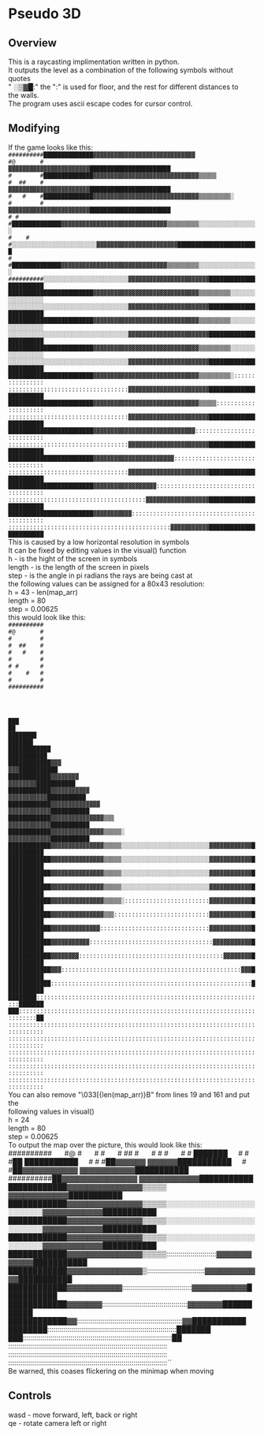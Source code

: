 # Pseudo 3D
## Overview
This is a raycasting implimentation written in python.  
It outputs the level as a combination of the following symbols without quotes  
" ░▒▓█:" the ":" is used for floor, and the rest for different distances to  
the walls.  
The program uses ascii escape codes for cursor control.  
## Modifying
If the game looks like this:  
``##########██████████████▓▓▓▓▓▓▓▓▓▓▓▓▓▓▓▓▓▓▓▓▓▓▓▓▓▓▓▓▓                          ``   
``#@       #                        ▓▓▓▓▓▓▓▓▓▓▓▓▓▓▓▓▓▓▓▓▓▓▓███████████████████████``  
``#        #██████████████▓▓▓▓▓▓▓▓▓▓▓▓▓▓▓▓▓▓▓▓▓▓▓▓▓▓▓▓▓▓▒▒▒▒▒                    ``   
``#  ##    #                        ▓▓▓▓▓▓▓▓▓▓▓▓▓▓▓▓▓▓▓▓▓▓▓███████████████████████``  
``#   #    #██████████████▓▓▓▓▓▓▓▓▓▓▓▓▓▓▓▓▓▓▓▓▓▓▓▓▓▓▓▓▓▓▒▒▒▒▒▒▒▒▒░                ``  
``#        #                        ▓▓▓▓▓▓▓▓▓▓▓▓▓▓▓▓▓▓▓▓▓▓▓███████████████████████``  
``# #      #██████████████▓▓▓▓▓▓▓▓▓▓▓▓▓▓▓▓▓▓▓▓▓▓▓▓▓▓▓▓▓▓▒▒▒▒▒▒▒▒▒░░░░░░░░░░░░░░░░░``  
``#    #   #░░░░░░░░░░░░░░░░░░░░░░░░▓▓▓▓▓▓▓▓▓▓▓▓▓▓▓▓▓▓▓▓▓▓▓███████████████████████``  
``#        #██████████████▓▓▓▓▓▓▓▓▓▓▓▓▓▓▓▓▓▓▓▓▓▓▓▓▓▓▓▓▓▓▒▒▒▒▒▒▒▒▒░░░░░░░░░░░░░░░░░``  
``##########░░░░░░░░░░░░░░░░░░░░░░░░▓▓▓▓▓▓▓▓▓▓▓▓▓▓▓▓▓▓▓▓▓▓▓███████████████████████``  
``████████████████████████▓▓▓▓▓▓▓▓▓▓▓▓▓▓▓▓▓▓▓▓▓▓▓▓▓▓▓▓▓▓▒▒▒▒▒▒▒▒▒░░░░░░░░░░░░░░░░░``  
``░░░░░░░░░░░░░░░░░░░░░░░░░░░░░░░░░░▓▓▓▓▓▓▓▓▓▓▓▓▓▓▓▓▓▓▓▓▓▓▓███████████████████████``  
``████████████████████████▓▓▓▓▓▓▓▓▓▓▓▓▓▓▓▓▓▓▓▓▓▓▓▓▓▓▓▓▓▓▒▒▒▒▒▒▒▒▒░░░░░░░░░░░░░░░░░``  
``░░░░░░░░░░░░░░░░░░░░░░░░░░░░░░░░░░▓▓▓▓▓▓▓▓▓▓▓▓▓▓▓▓▓▓▓▓▓▓▓███████████████████████``  
``████████████████████████▓▓▓▓▓▓▓▓▓▓▓▓▓▓▓▓▓▓▓▓▓▓▓▓▓▓▓▓▓▓▒▒▒▒▒▒▒▒▒░░░░░░░░░░░░░░░░░``  
``░░░░░░░░░░░░░░░░░░░░░░░░░░░░░░░░░░▓▓▓▓▓▓▓▓▓▓▓▓▓▓▓▓▓▓▓▓▓▓▓███████████████████████``  
``████████████████████████▓▓▓▓▓▓▓▓▓▓▓▓▓▓▓▓▓▓▓▓▓▓▓▓▓▓▓▓▓▓▒▒▒▒▒▒▒▒▒░::::::::::::::::``  
``::::::::::::::::::::::::::::::::::▓▓▓▓▓▓▓▓▓▓▓▓▓▓▓▓▓▓▓▓▓▓▓███████████████████████``  
``████████████████████████▓▓▓▓▓▓▓▓▓▓▓▓▓▓▓▓▓▓▓▓▓▓▓▓▓▓▓▓▓▓▒▒▒▒▒:::::::::::::::::::::``  
``::::::::::::::::::::::::::::::::::▓▓▓▓▓▓▓▓▓▓▓▓▓▓▓▓▓▓▓▓▓▓▓███████████████████████``  
``████████████████████████▓▓▓▓▓▓▓▓▓▓▓▓▓▓▓▓▓▓▓▓▓▓▓▓▓▓▓▓▓:::::::::::::::::::::::::::``  
``::::::::::::::::::::::::::::::::::▓▓▓▓▓▓▓▓▓▓▓▓▓▓▓▓▓▓▓▓▓▓▓███████████████████████``  
``████████████████████████▓▓▓▓▓▓▓▓▓▓▓▓▓▓▓▓▓▓▓▓▓▓▓:::::::::::::::::::::::::::::::::``  
``::::::::::::::::::::::::::::::::::▓▓▓▓▓▓▓▓▓▓▓▓▓▓▓▓▓▓▓▓▓▓▓███████████████████████``  
``████████████████████████▓▓▓▓▓▓▓▓▓▓▓▓▓▓▓▓▓▓::::::::::::::::::::::::::::::::::::::``  
``:::::::::::::::::::::::::::::::::::::::▓▓▓▓▓▓▓▓▓▓▓▓▓▓▓▓▓▓███████████████████████``  
``████████████████████████▓▓▓▓▓▓▓▓▓▓▓:::::::::::::::::::::::::::::::::::::::::::::``  
``::::::::::::::::::::::::::::::::::::::::::::::▓▓▓▓▓▓▓▓▓▓▓███████████████████████``  
This is caused by a low horizontal resolution in symbols  
It can be fixed by editing values in the visual() function  
h - is the hight of the screen in symbols  
length - is the length of the screen in pixels  
step - is the angle in pi radians the rays are being cast at  
the following values can be assigned for a 80x43 resolution:  
h = 43 - len(map\_arr)  
length = 80  
step = 0.00625  
this would look like this:  
``##########``  
``#@       #``  
``#        #``  
``#  ##    #``  
``#   #    #``  
``#        #``  
``# #      #``  
``#    #   #``  
``#        #``  
``##########``  
````  
````  
````  
````  
````  
````  
``███                                                                           ██``  
``████████                                                                 ███████``  
``████████████                                                         ███████████``  
``████████████▓▓▓                                                   ▓▓▓███████████``  
``████████████▓▓▓▓▓▓▓▓                                         ▓▓▓▓▓▓▓▓███████████``  
``████████████▓▓▓▓▓▓▓▓▓▓▓                                   ▓▓▓▓▓▓▓▓▓▓▓███████████``  
``████████████▓▓▓▓▓▓▓▓▓▓▓▓▓▓                               ▓▓▓▓▓▓▓▓▓▓▓▓███████████``  
``████████████▓▓▓▓▓▓▓▓▓▓▓▓▓▓▓▒▒▒                           ▓▓▓▓▓▓▓▓▓▓▓▓███████████``  
``████████████▓▓▓▓▓▓▓▓▓▓▓▓▓▓▓▒▒▒▒▒░                        ▓▓▓▓▓▓▓▓▓▓▓▓███████████``  
``████████████▓▓▓▓▓▓▓▓▓▓▓▓▓▓▓▒▒▒▒▒░░░░░░░░░░░░░░░░░░░░░░░░░▓▓▓▓▓▓▓▓▓▓▓▓███████████``  
``████████████▓▓▓▓▓▓▓▓▓▓▓▓▓▓▓▒▒▒▒▒░░░░░░░░░░░░░░░░░░░░░░░░░▓▓▓▓▓▓▓▓▓▓▓▓███████████``  
``████████████▓▓▓▓▓▓▓▓▓▓▓▓▓▓▓▒▒▒▒▒░░░░░░░░░░░░░░░░░░░░░░░░░▓▓▓▓▓▓▓▓▓▓▓▓███████████``  
``████████████▓▓▓▓▓▓▓▓▓▓▓▓▓▓▓▒▒▒▒▒░░░░░░░░░░░░░░░░░░░░░░░░░▓▓▓▓▓▓▓▓▓▓▓▓███████████``  
``████████████▓▓▓▓▓▓▓▓▓▓▓▓▓▓▓▒▒▒▒▒░::::::::::::::::::::::::▓▓▓▓▓▓▓▓▓▓▓▓███████████``  
``████████████▓▓▓▓▓▓▓▓▓▓▓▓▓▓▓▒▒▒:::::::::::::::::::::::::::▓▓▓▓▓▓▓▓▓▓▓▓███████████``  
``████████████▓▓▓▓▓▓▓▓▓▓▓▓▓▓:::::::::::::::::::::::::::::::▓▓▓▓▓▓▓▓▓▓▓▓███████████``  
``████████████▓▓▓▓▓▓▓▓▓▓▓:::::::::::::::::::::::::::::::::::▓▓▓▓▓▓▓▓▓▓▓███████████``  
``████████████▓▓▓▓▓▓▓▓:::::::::::::::::::::::::::::::::::::::::▓▓▓▓▓▓▓▓███████████``  
``████████████▓▓▓:::::::::::::::::::::::::::::::::::::::::::::::::::▓▓▓███████████``  
``████████████:::::::::::::::::::::::::::::::::::::::::::::::::::::::::███████████``  
``████████:::::::::::::::::::::::::::::::::::::::::::::::::::::::::::::::::███████``  
``███:::::::::::::::::::::::::::::::::::::::::::::::::::::::::::::::::::::::::::██``  
``::::::::::::::::::::::::::::::::::::::::::::::::::::::::::::::::::::::::::::::::``  
``::::::::::::::::::::::::::::::::::::::::::::::::::::::::::::::::::::::::::::::::``  
``::::::::::::::::::::::::::::::::::::::::::::::::::::::::::::::::::::::::::::::::``  
``::::::::::::::::::::::::::::::::::::::::::::::::::::::::::::::::::::::::::::::::``  
``::::::::::::::::::::::::::::::::::::::::::::::::::::::::::::::::::::::::::::::::``  
You can also remove "\\033[{len(map\_arr)}B" from lines 19 and 161 and put the  
following values in visual()  
h = 24  
length = 80  
step = 0.00625  
To output the map over the picture, this would look like this:  
##########                                                                      ``  
``#@       #                                                                      ``  
``#        #                                                                      ``  
``#  ##    #                                                                      ``  
``#   #    #                                                                      ``  
``#        #                                                               ███████``  
``# #      #██                                                         ███████████``  
``#    #   #██▓▓▓▓▓▓                                             ▓▓▓▓▓▓███████████``  
``#        #██▓▓▓▓▓▓▓▓▓▓▓                                   ▓▓▓▓▓▓▓▓▓▓▓███████████``  
``##########██▓▓▓▓▓▓▓▓▓▓▓▓▓▓▓                              ▓▓▓▓▓▓▓▓▓▓▓▓███████████``  
``████████████▓▓▓▓▓▓▓▓▓▓▓▓▓▓▓▒▒▒▒▒                         ▓▓▓▓▓▓▓▓▓▓▓▓███████████``  
``████████████▓▓▓▓▓▓▓▓▓▓▓▓▓▓▓▒▒▒▒▒░░░░░░░░░░░░░░░░░░░░░░░░░▓▓▓▓▓▓▓▓▓▓▓▓███████████``  
``████████████▓▓▓▓▓▓▓▓▓▓▓▓▓▓▓▒▒▒▒▒░░░░░░░░░░░░░░░░░░░░░░░░░▓▓▓▓▓▓▓▓▓▓▓▓███████████``  
``████████████▓▓▓▓▓▓▓▓▓▓▓▓▓▓▓▒▒▒▒▒░░░░░░░░░░░░░░░░░░░░░░░░░▓▓▓▓▓▓▓▓▓▓▓▓███████████``  
``████████████▓▓▓▓▓▓▓▓▓▓▓▓▓▓▓▒▒▒▒▒:::::::::::::::::::::::::▓▓▓▓▓▓▓▓▓▓▓▓███████████``  
``████████████▓▓▓▓▓▓▓▓▓▓▓▓▓▓▓▒:::::::::::::::::::::::::::::▓▓▓▓▓▓▓▓▓▓▓▓███████████``  
``████████████▓▓▓▓▓▓▓▓▓▓▓:::::::::::::::::::::::::::::::::::▓▓▓▓▓▓▓▓▓▓▓███████████``  
``████████████▓▓▓▓▓▓▓:::::::::::::::::::::::::::::::::::::::::::▓▓▓▓▓▓▓███████████``  
``████████████▓▓:::::::::::::::::::::::::::::::::::::::::::::::::::::▓▓███████████``  
``████████:::::::::::::::::::::::::::::::::::::::::::::::::::::::::::::::::███████``  
``███:::::::::::::::::::::::::::::::::::::::::::::::::::::::::::::::::::::::::::██``  
``::::::::::::::::::::::::::::::::::::::::::::::::::::::::::::::::::::::::::::::::``  
``::::::::::::::::::::::::::::::::::::::::::::::::::::::::::::::::::::::::::::::::``  
``::::::::::::::::::::::::::::::::::::::::::::::::::::::::::::::::::::::::::::::::``  
Be warned, this coases flickering on the minimap when moving  
## Controls
wasd - move forward, left, back or right  
qe - rotate camera left or right  
